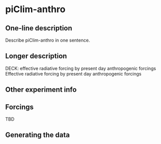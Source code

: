 <!--- This file contains a number of sections -->
<!--- They are bounded by comments like this -->
<!--- Do not edit these sections by hand -->
<!--- Start title -->
# piClim-anthro
<!--- End title -->

## One-line description

<!--- Start one-line-description -->
Describe piClim-anthro in one sentence.
<!--- End one-line-description -->

## Longer description

<!--- Start longer-description -->
DECK: effective radiative forcing by present day anthropogenic forcings
 Effective radiative forcing by present day anthropogenic forcings
<!--- End longer-description -->

## Other experiment info

<!--- Start other-experiment-info -->
<!--- End other-experiment-info -->

## Forcings

<!--- Start forcings -->
TBD
<!--- End forcings -->

## Generating the data

<!--- TODO: auto-generate this -->
